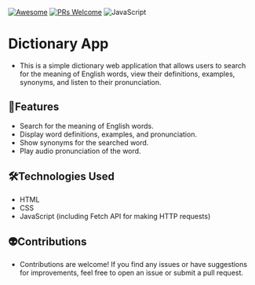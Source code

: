 [![Awesome](https://awesome.re/badge-flat2.svg)](https://github.com/zbetcheckin/Security_list)
[![PRs Welcome](https://img.shields.io/badge/PRs-welcome-brightgreen.svg?style=flat-square)](http://makeapullrequest.com)
![JavaScript](https://img.shields.io/badge/javascript-%23323330.svg?style=for-the-badge&logo=javascript&logoColor=%23F7DF1E)

# Dictionary App

- This is a simple dictionary web application that allows users to search for the meaning of English words, view their definitions, examples, synonyms, and listen to their pronunciation.

## 🤖Features

- Search for the meaning of English words.
- Display word definitions, examples, and pronunciation.
- Show synonyms for the searched word.
- Play audio pronunciation of the word.

## 🛠️Technologies Used

- HTML
- CSS
- JavaScript (including Fetch API for making HTTP requests)


## 👽Contributions
- Contributions are welcome! If you find any issues or have suggestions for improvements, feel free to open an issue or submit a pull request.
